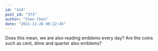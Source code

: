 ```yaml
---
id: "424"
post_id: "373"
author: "Chen Chen"
date: "2011-11-28 00:22:45"
---
```

Does this mean, we are also reading emblems every day? Are the coins such as cent, dime and quarter also emblems?

